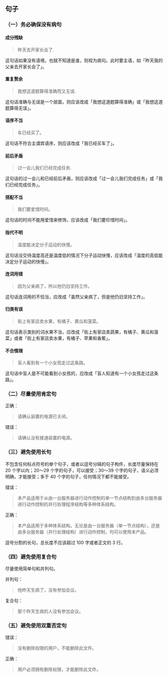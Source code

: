 ## 句子

### （一）务必确保没有病句

#### 成分残缺

> 昨天去开家长会了.

这句话如果没有语境，也就不知道是谁，则视为病句。此时要主语，如「昨天我的父亲去开家长会了」。

#### 重复赘余

> 我想这道题算得准确而又无误.

这句话准确与无误是一个层面，则应该改成「我想这道题算得准确」或「我想这道题算得无误」。

#### 语序不当

> 车已经买了。

这句话不符合主谓宾语序，则应该改成「我已经买车了」。

#### 前后矛盾

> 过一会儿我们已经完成任务.

这句话的过一会儿和已经前后矛盾，则应该改成「过一会儿我们完成任务」或「我们已经完成任务」。

#### 搭配不当

> 我们要爱惜时间。

这句话的时间不能用爱惜来修饰，应该改成「我们要珍惜时间」。

#### 指代不明

> 温度能决定分子运动的快慢。

这句话没交待温度高还是温度低的情况下分子运动快慢，应该改成「温度的高低能决定分子运动的快慢」。

#### 连词用错

>  因为父亲病了，所以他仍旧坚持工作。

这句话连词用的不恰当，应改成「虽然父亲病了，但是他仍旧坚持工作」。

#### 归类有误

>  街上有家店卖水果，有橘子、黄瓜和菠菜。

这句话表示类别的词水果不当，应改成「街上有家店卖蔬果，有橘子、黄瓜和菠菜」或者「街上有家店卖水果，有橘子、苹果和香蕉」。

#### 不合情理

>  盲人看到有一个小女孩走过这条路。

这句话中盲人是不可能看到小女孩的，应改成「盲人知道有一个小女孩走过这条路」。

### （二）尽量使用肯定句

正确：

> 请确认装置的电源已关闭。

错误：

> 请确认没有接通装置的电源。

### （三）避免使用长句

不包含任何标点符号的单个句子，或者以逗号分隔的句子构件，长度尽量保持在 20 个字以内；20～29 个字的句子，可以接受；30～39 个字的句子，语义必须明确，才能接受；多于 40 个字的句子，任何情况下都不能接受。

错误：

> 本产品适用于从由一台服务器进行动作控制的单一节点结构到由多台服务器进行动作控制的并行处理程序结构等多种体系结构。

正确：

> 本产品适用于多种体系结构。无论是由一台服务器（单一节点结构），还是由多台服务器（并行处理结构）进行动作控制，均可以使用本产品。

逗号分割的长句，总长度不应该超过 100 字或者正文的 3 行。

### （四）避免使用复合句

尽量使用简单句和并列句。

并列句：

> 他昨天生病了，没有参加会议。

复合句：

> 那个昨天生病的人没有参加会议。

### （五）避免使用双重否定句

错误：

>  没有删除权限的用户，不能删除此文件。

正确：

> 用户必须拥有删除权限，才能删除此文件。